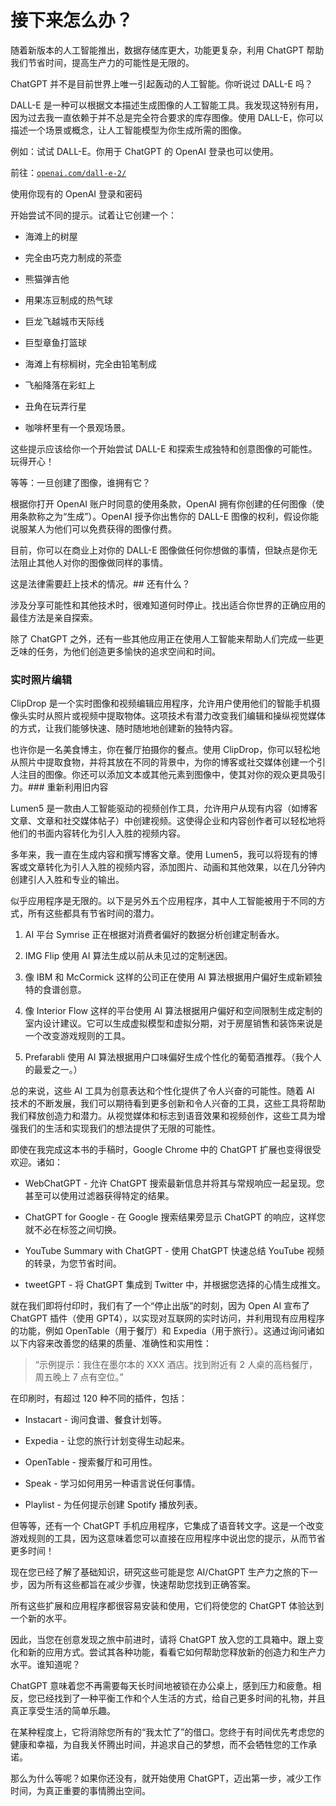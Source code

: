 # 接下来怎么办？

随着新版本的人工智能推出，数据存储库更大，功能更复杂，利用 ChatGPT 帮助我们节省时间，提高生产力的可能性是无限的。

ChatGPT 并不是目前世界上唯一引起轰动的人工智能。你听说过 DALL-E 吗？

DALL-E 是一种可以根据文本描述生成图像的人工智能工具。我发现这特别有用，因为过去我一直依赖于并不总是完全符合要求的库存图像。使用 DALL-E，你可以描述一个场景或概念，让人工智能模型为你生成所需的图像。

例如：试试 DALL-E。你用于 ChatGPT 的 OpenAI 登录也可以使用。

前往：[`openai.com/dall-e-2/`](https://openai.com/dall-e-2/)

使用你现有的 OpenAI 登录和密码

开始尝试不同的提示。试着让它创建一个：

+   海滩上的树屋

+   完全由巧克力制成的茶壶

+   熊猫弹吉他

+   用果冻豆制成的热气球

+   巨龙飞越城市天际线

+   巨型章鱼打篮球

+   海滩上有棕榈树，完全由铅笔制成

+   飞船降落在彩虹上

+   丑角在玩弄行星

+   咖啡杯里有一个景观场景。

这些提示应该给你一个开始尝试 DALL-E 和探索生成独特和创意图像的可能性。玩得开心！

等等：一旦创建了图像，谁拥有它？

根据你打开 OpenAI 账户时同意的使用条款，OpenAI 拥有你创建的任何图像（使用条款称之为“生成”）。OpenAI 授予你出售你的 DALL-E 图像的权利，假设你能说服某人为他们可以免费获得的图像付费。

目前，你可以在商业上对你的 DALL-E 图像做任何你想做的事情，但缺点是你无法阻止其他人对你的图像做同样的事情。

这是法律需要赶上技术的情况。## 还有什么？

涉及分享可能性和其他技术时，很难知道何时停止。找出适合你世界的正确应用的最佳方法是亲自探索。

除了 ChatGPT 之外，还有一些其他应用正在使用人工智能来帮助人们完成一些更乏味的任务，为他们创造更多愉快的追求空间和时间。

### 实时照片编辑

ClipDrop 是一个实时图像和视频编辑应用程序，允许用户使用他们的智能手机摄像头实时从照片或视频中提取物体。这项技术有潜力改变我们编辑和操纵视觉媒体的方式，让我们能够快速、随时随地地创建新的独特内容。

也许你是一名美食博主，你在餐厅拍摄你的餐点。使用 ClipDrop，你可以轻松地从照片中提取食物，并将其放在不同的背景中，为你的博客或社交媒体创建一个引人注目的图像。你还可以添加文本或其他元素到图像中，使其对你的观众更具吸引力。### 重新利用旧内容

Lumen5 是一款由人工智能驱动的视频创作工具，允许用户从现有内容（如博客文章、文章和社交媒体帖子）中创建视频。这使得企业和内容创作者可以轻松地将他们的书面内容转化为引人入胜的视频内容。

多年来，我一直在生成内容和撰写博客文章。使用 Lumen5，我可以将现有的博客或文章转化为引人入胜的视频内容，添加图片、动画和其他效果，以在几分钟内创建引人入胜和专业的输出。

似乎应用程序是无限的。以下是另外五个应用程序，其中人工智能被用于不同的方式，所有这些都具有节省时间的潜力。

1.  AI 平台 Symrise 正在根据对消费者偏好的数据分析创建定制香水。

1.  IMG Flip 使用 AI 算法生成以前从未见过的定制迷因。

1.  像 IBM 和 McCormick 这样的公司正在使用 AI 算法根据用户偏好生成新颖独特的食谱创意。

1.  像 Interior Flow 这样的平台使用 AI 算法根据用户偏好和空间限制生成定制的室内设计建议。它可以生成虚拟模型和虚拟分期，对于房屋销售和装饰来说是一个改变游戏规则的工具。

1.  Prefarabli 使用 AI 算法根据用户口味偏好生成个性化的葡萄酒推荐。（我个人的最爱之一。）

总的来说，这些 AI 工具为创意表达和个性化提供了令人兴奋的可能性。随着 AI 技术的不断发展，我们可以期待看到更多创新和令人兴奋的工具，这些工具将帮助我们释放创造力和潜力。从视觉媒体和标志到语音效果和视频创作，这些工具为增强我们的生活和实现我们的想法提供了无限的可能性。

即使在我完成这本书的手稿时，Google Chrome 中的 ChatGPT 扩展也变得很受欢迎。诸如：

+   WebChatGPT - 允许 ChatGPT 搜索最新信息并将其与常规响应一起呈现。您甚至可以使用过滤器获得特定的结果。

+   ChatGPT for Google - 在 Google 搜索结果旁显示 ChatGPT 的响应，这样您就不必在标签之间切换。

+   YouTube Summary with ChatGPT - 使用 ChatGPT 快速总结 YouTube 视频的转录，为您节省时间。

+   tweetGPT - 将 ChatGPT 集成到 Twitter 中，并根据您选择的心情生成推文。

就在我们即将付印时，我们有了一个“停止出版”的时刻，因为 Open AI 宣布了 ChatGPT 插件（使用 GPT4），以实现对互联网的实时访问，并利用现有应用程序的功能，例如 OpenTable（用于餐厅）和 Expedia（用于旅行）。这通过询问诸如以下内容来改善您的结果的质量、准确性和实用性：

> “示例提示：我住在墨尔本的 XXX 酒店。找到附近有 2 人桌的高档餐厅，周五晚上 7 点有空位。”

在印刷时，有超过 120 种不同的插件，包括：

+   Instacart - 询问食谱、餐食计划等。

+   Expedia - 让您的旅行计划变得生动起来。

+   OpenTable - 搜索餐厅和可用性。

+   Speak - 学习如何用另一种语言说任何事情。

+   Playlist - 为任何提示创建 Spotify 播放列表。

但等等，还有一个 ChatGPT 手机应用程序，它集成了语音转文字。这是一个改变游戏规则的工具，因为这意味着您可以直接在应用程序中说出您的提示，从而节省更多时间！

现在您已经了解了基础知识，研究这些可能是您 AI/ChatGPT 生产力之旅的下一步，因为所有这些都旨在减少步骤，快速帮助您找到正确答案。

所有这些扩展和应用程序都很容易安装和使用，它们将使您的 ChatGPT 体验达到一个新的水平。

因此，当您在创意发现之旅中前进时，请将 ChatGPT 放入您的工具箱中。跟上变化和新的应用方式。尝试其各种功能，看看它如何帮助您释放新的创造力和生产力水平。谁知道呢？

ChatGPT 意味着您不再需要每天长时间地被锁在办公桌上，感到压力和疲惫。相反，您已经找到了一种平衡工作和个人生活的方式，给自己更多时间的礼物，并且真正享受生活的简单乐趣。

在某种程度上，它将消除您所有的“我太忙了”的借口。您终于有时间优先考虑您的健康和幸福，为自我关怀腾出时间，并追求自己的梦想，而不会牺牲您的工作承诺。

那么为什么等呢？如果你还没有，就开始使用 ChatGPT，迈出第一步，减少工作时间，为真正重要的事情腾出空间。
